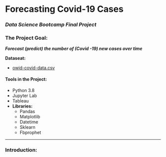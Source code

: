 # Forecasting Covid-19 Cases
### _Data Science Bootcamp Final Project_ 

### The Project Goal:
 **_Forecast (predict) the number of (Covid -19) new cases over time_**
 
**Dataseat:** 
- [owid-covid-data.csv](https://www.kaggle.com/tunguz/data-on-covid19-coronavirus?utm_medium=social&utm_campaign=kaggle-dataset-share&utm_source=twitter)
  
#### Tools in the Project:
- Python 3.8
- Jupyter Lab
- Tableau
- **Libraries:**
   - Pandas 
   - Matplotlib
   - Datetime
   - Sklearn
   - Fbprophet
   
---

### Introduction:



 
    




